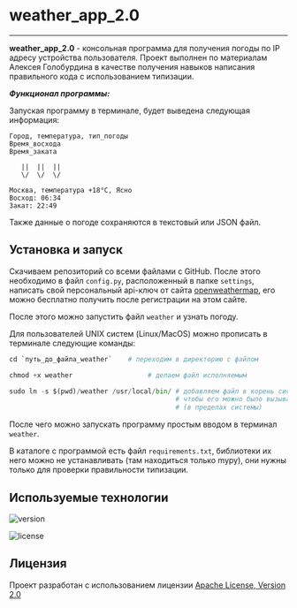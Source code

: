 # weather_app_2.0

______
**weather_app_2.0** - консольная программа для получения погоды по IP адресу
устройства пользователя. Проект выполнен по материалам Алексея Голобурдина в
качестве получения навыков написания правильного кода с использованием
типизации.

***Функционал программы:***

Запуская программу в терминале, будет выведена следующая информация:

``` tmux
Город, температура, тип_погоды
Время_восхода
Время_заката

   ||  ||  || 
   \/  \/  \/
   
Москва, температура +18°C, Ясно
Восход: 06:34
Закат: 22:49
```

Также данные о погоде сохраняются в текстовый или JSON файл.

## Установка и запуск

Скачиваем репозиторий со всеми файлами с GitHub. После этого необходимо
в файл `config.py`, расположенный в папке `settings`, написать свой персональный
api-ключ от сайта [openweathermap](https://openweathermap.org/), его
можно бесплатно получить после регистрации на этом сайте.

После этого можно запустить файл `weather` и узнать погоду.

Для пользователей UNIX систем (Linux/MacOS) можно прописать в терминале следующие
команды:

``` python
cd `путь_до_файла_weather`    # переходим в директорию с файлом

chmod +x weather                   # делаем файл исполняемым

sudo ln -s $(pwd)/weather /usr/local/bin/ # добавляем файл в корень системы, 
                                          # чтобы его можно было вызывать от куда угодно 
                                          # (в пределах системы)
```

После чего можно запускать программу простым вводом в терминал `weather`.

В каталоге с программой есть файл `requirements.txt`, библиотеки их него
можно не устанавливать (там находиться только mypy), они нужны только для
проверки правильности типизации.

## Используемые технологии

![version](https://img.shields.io/badge/python-3.10-blue)

![license](https://img.shields.io/badge/license-Apache__License__V2.0-green)

## Лицензия

Проект разработан с использованием лицензии [Apache License, Version 2.0](https://opensource.org/license/apache-2-0/)